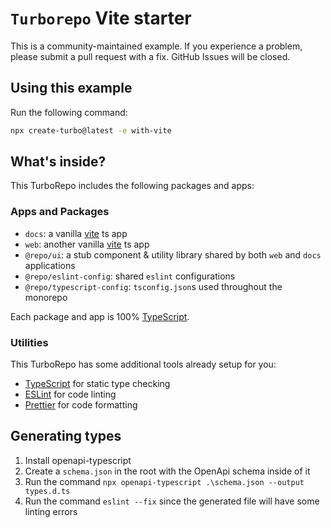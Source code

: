# `Turborepo` Vite starter

This is a community-maintained example. If you experience a problem, please submit a pull request with a fix. GitHub
Issues will be closed.

## Using this example

Run the following command:

```sh
npx create-turbo@latest -e with-vite
```

## What's inside?

This TurboRepo includes the following packages and apps:

### Apps and Packages

- `docs`: a vanilla [vite](https://vitejs.dev) ts app
- `web`: another vanilla [vite](https://vitejs.dev) ts app
- `@repo/ui`: a stub component & utility library shared by both `web` and `docs` applications
- `@repo/eslint-config`: shared `eslint` configurations
- `@repo/typescript-config`: `tsconfig.json`s used throughout the monorepo

Each package and app is 100% [TypeScript](https://www.typescriptlang.org/).

### Utilities

This TurboRepo has some additional tools already setup for you:

- [TypeScript](https://www.typescriptlang.org/) for static type checking
- [ESLint](https://eslint.org/) for code linting
- [Prettier](https://prettier.io) for code formatting

## Generating types

1. Install openapi-typescript
2. Create a `schema.json` in the root with the OpenApi schema inside of it
3. Run the command `npx openapi-typescript .\schema.json --output types.d.ts`
4. Run the command `eslint --fix` since the generated file will have some linting errors